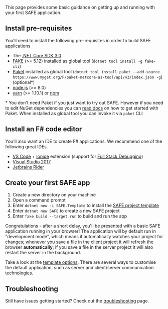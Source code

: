 This page provides some basic guidance on getting up and running with your first SAFE application.

## Install pre-requisites

You'll need to install the following pre-requisites in order to build SAFE applications

* The [.NET Core SDK 3.0](https://www.microsoft.com/net/download/)
* [FAKE](https://fake.build/) (>= 5.12) installed as global tool (`dotnet tool install -g fake-cli`)
* [Paket](https://fsprojects.github.io/Paket) installed as global tool (`dotnet tool install paket --add-source https://www.myget.org/F/paket-netcore-as-tool/api/v3/index.json -g`) (optional\*)
* [node.js](https://nodejs.org/) (>= 8.0)
* [yarn](https://yarnpkg.com/) (>= 1.10.1) or [npm](https://www.npmjs.com/)

\* You don't need Paket if you just want to try out SAFE. However if you need to edit NuGet dependencies you can [read docs](https://fsprojects.github.io/Paket/getting-started.html) on how to get started with Paket. When installed as global tool you can invoke it via `paket` CLI

## Install an F# code editor

You'll also want an IDE to create F# applications. We recommend one of the following great IDEs.

* [VS Code](https://code.visualstudio.com/) + [Ionide](https://github.com/ionide/ionide-vscode-fsharp) extension (support for [Full Stack Debugging](feature-debugging.md))
* [Visual Studio 2017](https://www.visualstudio.com/downloads/)
* [Jetbrains Rider](https://www.jetbrains.com/rider/)

## Create your first SAFE app

1. Create a new directory on your machine
2. Open a command prompt
3. Enter `dotnet new -i SAFE.Template` to install the [SAFE project template](template-overview.md)
4. Enter `dotnet new SAFE` to create a new SAFE project
5. Enter `fake build --target run` to build and run the app

Congratulations - after a short delay, you'll be presented with a basic SAFE application running in your browser! The application will by default run in "development mode", which means it automatically watches your project for changes; whenever you save a file in the client project it will refresh the browser **automatically**; if you save a file in the server project it will also restart the server in the background.

Take a look at the [template options](template-overview.md#template-options). There are several ways to customise the default application, such as server and client/server communication technologies.

## Troubleshooting
Still have issues getting started? Check out the [troubleshooting](faq-troubleshooting.md) page.

